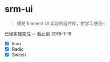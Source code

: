 # srm-ui

> 模仿 Element UI 实现的组件库，供学习使用~


已经实现完成 -- 截止到 2019-1-16
- [x] Icon
- [x] Radio
- [x] Switch